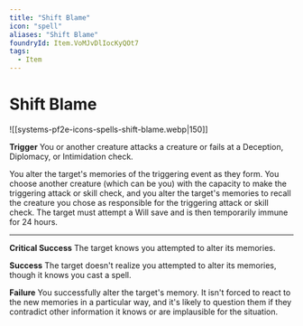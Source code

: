 ```yaml
---
title: "Shift Blame"
icon: "spell"
aliases: "Shift Blame"
foundryId: Item.VoMJvDlIocKyQOt7
tags:
  - Item
---
```


# Shift Blame
![[systems-pf2e-icons-spells-shift-blame.webp|150]]

**Trigger** You or another creature attacks a creature or fails at a Deception, Diplomacy, or Intimidation check.

You alter the target's memories of the triggering event as they form. You choose another creature (which can be you) with the capacity to make the triggering attack or skill check, and you alter the target's memories to recall the creature you chose as responsible for the triggering attack or skill check. The target must attempt a Will save and is then temporarily immune for 24 hours.

* * *

**Critical Success** The target knows you attempted to alter its memories.

**Success** The target doesn't realize you attempted to alter its memories, though it knows you cast a spell.

**Failure** You successfully alter the target's memory. It isn't forced to react to the new memories in a particular way, and it's likely to question them if they contradict other information it knows or are implausible for the situation.
